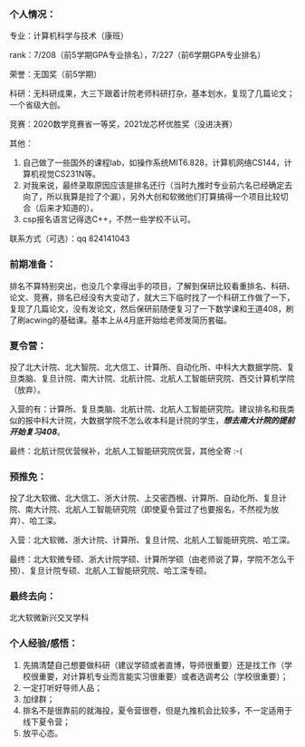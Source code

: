 ### 个人情况：

专业：计算机科学与技术（康班）

rank：7/208（前5学期GPA专业排名），7/227（前6学期GPA专业排名）

荣誉：无国奖（前5学期）

科研：无科研成果，大三下跟着计院老师科研打杂，基本划水，复现了几篇论文；一个省级大创。

竞赛：2020数学竞赛省一等奖，2021龙芯杯优胜奖（没进决赛）

其他：

1. 自己做了一些国外的课程lab，如操作系统MIT6.828，计算机网络CS144，计算机视觉CS231N等。
2. 对我来说，最终录取原因应该是排名还行（当时九推时专业前六名已经确定去向了，所以我算是捡了个漏），另外大创和软微他们打算搞得一个项目比较切合（后来才知道的）。
3. csp报名语言记得选C++，不然一些学校不认可。

联系方式（可选）：qq 824141043

### 前期准备：

排名不算特别突出，也没几个拿得出手的项目，了解到保研比较看重排名、科研、论文、竞赛，排名已经没有大变动了，就大三下临时找了一个科研工作做了一下，复现了几篇论文，没有发论文，然后保研前随便复习了一下数学课和王道408，刷了刷acwing的基础课。基本上从4月底开始给老师发简历套磁。

### 夏令营：

投了北大计院、北大智院、北大信工、计算所、自动化所、中科大大数据学院、复旦类脑、复旦计院、南大计院、北航计院、北航人工智能研究院、西交计算机学院（放弃）。

入营的有：计算所、复旦类脑、北航计院、北航人工智能研究院。建议排名和我类似的报中科大计院，大数据学院不怎么收本科是计院的学生，***想去南大计院的提前开始复习408***。

最终：北航计院优营候补，北航人工智能研究院优营，其他全寄  :-(

### 预推免：

投了北大软微、北大信工、浙大计院、上交密西根、计算所、自动化所、复旦计院、南大计院、北航人工智能研究院（即使夏令营过了也要报名，不然视为放弃）、哈工深。

入营：北大软微、浙大计院、计算所、复旦计院、北航人工智能研究院、哈工深。

最终：北大软微专硕、浙大计院学硕、计算所学硕（由老师说了算，学院不怎么干预）、复旦计院专硕、北航人工智能研究院、哈工深专硕。

### 最终去向：

北大软微新兴交叉学科

### 个人经验/感悟：

1. 先搞清楚自己想要做科研（建议学硕或者直博，导师很重要）还是找工作（学校很重要，对计算机专业而言能实习很重要）或者选调考公（学校很重要）；
2. 一定打听好导师人品；
3. 加绿群；
4. 排名不是很靠前的就海投，夏令营很卷，但是九推机会比较多，不一定适用于线下夏令营；
5. 放平心态。
